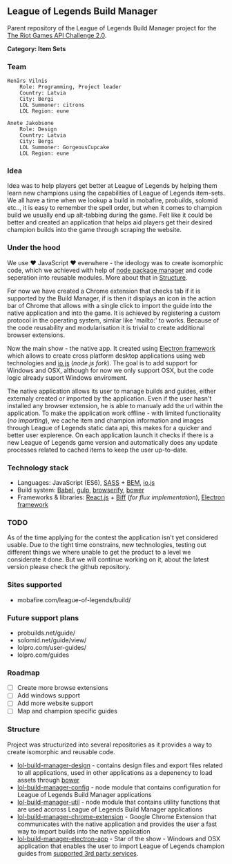 ## League of Legends Build Manager

Parent repository of the League of Legends Build Manager project for the [The Riot Games API Challenge 2.0](https://developer.riotgames.com/discussion/announcements/show/2lxEyIcE).

**Category: Item Sets**

### Team
```
Renārs Vilnis
    Role: Programming, Project leader
    Country: Latvia
    City: Bergi
    LOL Summoner: citrons
    LOL Region: eune
    
Anete Jakobsone
    Role: Design
    Country: Latvia
    City: Bergi
    LOL Summoner: GorgeousCupcake
    LOL Region: eune
```

### Idea
Idea was to help players get better at League of Legends by helping them learn new champions using the capabilities of League of Legends item-sets. We all have a time when we lookup a build in mobafire, probuilds, solomid etc.., it is easy to remember the spell order, but when it comes to champion build we usually end up alt-tabbing during the game. Felt like it could be better and created an application that helps aid players get their desired champion builds into the game through scraping the website.

### Under the hood
We use ❤ JavaScript ❤ everwhere - the ideology was to create isomorphic code, which we achieved with help of [node package manager](https://www.npmjs.com/) and code seperation into reusable modules. More about that in [Structure](#structure).

For now we have created a Chrome extension that checks tab if it is supported by the Build Manager, if is then it displays an icon in the action bar of Chrome that allows with a single click to import the guide into the native application and into the game. It is achieved by registering a custom protocol in the operating system, similar like 'mailto:' to works. Because of the code reusability and modularisation it is trivial to create additional browser extensions.

Now the main show - the native app. It created using [Electron framework](https://github.com/atom/electron) which allows to create cross platform desktop applications using web technologies and [io.js](https://iojs.org/) (*node.js fork*). The goal is to add support for Windows and OSX, although for now we only support OSX, but the code logic already suport Windows enviroment.

The native application allows its user to manage builds and guides, either externaly created or imported by the application. Even if the user hasn't installed any browser extension, he is able to manualy add the url within the application.
To make the application work offline - with limited functionality (*no importing*), we cache item and champion information and images through League of Legends static data api, this makes for a quicker and better user expierence. On each application launch it checks if there is a new League of Legends game version and automatically does any update processes related to cached items to keep the user up-to-date.

### Technology stack
- Languages: JavaScript (ES6), [SASS](http://sass-lang.com/) + [BEM](https://en.bem.info/method/naming-convention/), [io.js](https://iojs.org/)
- Build system: [Babel](http://babeljs.io/), [gulp](http://gulpjs.com/), [browserify](http://browserify.org/), [bower](http://bower.io/)
- Frameworks & libraries: [React.js](http://facebook.github.io/react/) + [Biff](https://github.com/FormidableLabs/biff) (*for flux implementation*), [Electron framework](https://github.com/atom/electron)

### TODO
As of the time applying for the contest the application isn't yet considered usable. Due to the tight time constrains, new technologies, testing out different things we where unable to get the product to a level we considerate it done. But we will continue working on it, about the latest version please check the github repository.

### Sites supported
- mobafire.com/league-of-legends/build/

### Future support plans
- probuilds.net/guide/
- solomid.net/guide/view/
- lolpro.com/user-guides/
- lolpro.com/guides

### Roadmap
- [ ] Create more browse extensions
- [ ] Add windows support
- [ ] Add more website support
- [ ] Map and champion specific guides

### Structure
Project was structurized into several repositories as it provides a way to create isomorphic and reusable code.

- [lol-build-manager-design](https://github.com/renarsvilnis/lol-build-manager-design) - contains design files and export files related to all applications, used in other applications as a depenency to load assets through [bower](http://bower.io/)
- [lol-build-manager-config](https://github.com/renarsvilnis/lol-build-manager-config) - node module that contains configuration for League of Legends Build Manager applications
- [lol-build-manager-util](https://github.com/renarsvilnis/lol-build-manager-util) - node module that contains utility functions that are used accross League of Legends Build Manager applications
- [lol-build-manager-chrome-extension](https://github.com/renarsvilnis/lol-build-manager-chrome-extension) - Google Chrome Extension that communicates with the native application and provides the user a fast way to import builds into the native application
- [lol-build-manager-electron-app](https://github.com/renarsvilnis/lol-build-manager-electron-app) - Star of the show - Windows and OSX application that enables the user to import League of Legends champion guides from [supported 3rd party services](https://github.com/renarsvilnis/lol-build-manager#supported-websites).


